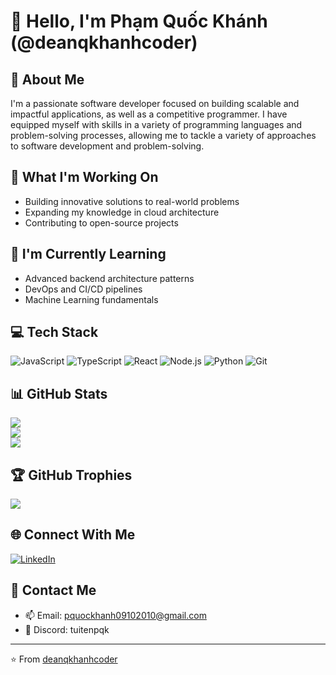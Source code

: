 # 👋 Hello, I'm Phạm Quốc Khánh (@deanqkhanhcoder)

## 💫 About Me
I'm a passionate software developer focused on building scalable and impactful applications, as well as a competitive programmer. I have equipped myself with skills in a variety of programming languages ​​and problem-solving processes, allowing me to tackle a variety of approaches to software development and problem-solving.

## 🔭 What I'm Working On
- Building innovative solutions to real-world problems
- Expanding my knowledge in cloud architecture
- Contributing to open-source projects

## 🌱 I'm Currently Learning
- Advanced backend architecture patterns
- DevOps and CI/CD pipelines
- Machine Learning fundamentals

## 💻 Tech Stack
![JavaScript](https://img.shields.io/badge/javascript-%23323330.svg?style=for-the-badge&logo=javascript&logoColor=%23F7DF1E)
![TypeScript](https://img.shields.io/badge/typescript-%23007ACC.svg?style=for-the-badge&logo=typescript&logoColor=white)
![React](https://img.shields.io/badge/react-%2320232a.svg?style=for-the-badge&logo=react&logoColor=%2361DAFB)
![Node.js](https://img.shields.io/badge/node.js-%2343853D.svg?style=for-the-badge&logo=node.js&logoColor=white)
![Python](https://img.shields.io/badge/python-%2314354C.svg?style=for-the-badge&logo=python&logoColor=white)
![Git](https://img.shields.io/badge/git-%23F05033.svg?style=for-the-badge&logo=git&logoColor=white)

## 📊 GitHub Stats
![](https://github-readme-stats.vercel.app/api?username=deanqkhanhcoder&theme=dark&hide_border=false&include_all_commits=true&count_private=true)<br/>
![](https://github-readme-streak-stats.herokuapp.com/?user=deanqkhanhcoder&theme=dark&hide_border=false)<br/>
![](https://github-readme-stats.vercel.app/api/top-langs/?username=deanqkhanhcoder&theme=dark&hide_border=false&include_all_commits=true&count_private=true&layout=compact)

## 🏆 GitHub Trophies
![](https://github-profile-trophy.vercel.app/?username=deanqkhanhcoder&theme=radical&no-frame=false&no-bg=true&margin-w=4)

## 🌐 Connect With Me
[![LinkedIn](https://img.shields.io/badge/LinkedIn-%230077B5.svg?logo=linkedin&logoColor=white)](https://linkedin.com/in/deanqkhanhcoder)
<!-- BLOG-POST-LIST:END -->

## 📧 Contact Me
- 📫 Email: pquockhanh09102010@gmail.com
- 💬 Discord: tuitenpqk

---
⭐️ From [deanqkhanhcoder](https://github.com/deanqkhanhcoder)
